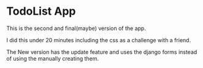 # TodoList App

This is the second and final(maybe) version of the app.

I did this under 20 minutes including the css as a challenge with a friend.

The New version has the update feature and uses the django forms instead of using the manually creating them.
